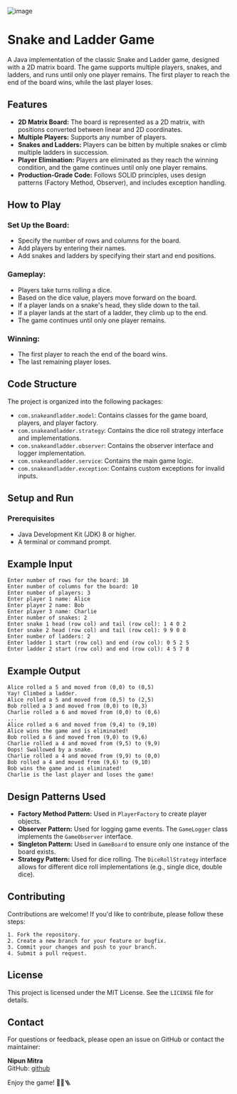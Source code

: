 ![image](https://github.com/user-attachments/assets/67de1adb-0ec6-4a48-8aac-c22987a03386)

# Snake and Ladder Game

A Java implementation of the classic Snake and Ladder game, designed with a 2D matrix board. The game supports multiple players, snakes, and ladders, and runs until only one player remains. The first player to reach the end of the board wins, while the last player loses.

## Features

- **2D Matrix Board:** The board is represented as a 2D matrix, with positions converted between linear and 2D coordinates.
- **Multiple Players:** Supports any number of players.
- **Snakes and Ladders:** Players can be bitten by multiple snakes or climb multiple ladders in succession.
- **Player Elimination:** Players are eliminated as they reach the winning condition, and the game continues until only one player remains.
- **Production-Grade Code:** Follows SOLID principles, uses design patterns (Factory Method, Observer), and includes exception handling.

## How to Play

### Set Up the Board:
- Specify the number of rows and columns for the board.
- Add players by entering their names.
- Add snakes and ladders by specifying their start and end positions.

### Gameplay:
- Players take turns rolling a dice.
- Based on the dice value, players move forward on the board.
- If a player lands on a snake's head, they slide down to the tail.
- If a player lands at the start of a ladder, they climb up to the end.
- The game continues until only one player remains.

### Winning:
- The first player to reach the end of the board wins.
- The last remaining player loses.

## Code Structure

The project is organized into the following packages:

- `com.snakeandladder.model`: Contains classes for the game board, players, and player factory.
- `com.snakeandladder.strategy`: Contains the dice roll strategy interface and implementations.
- `com.snakeandladder.observer`: Contains the observer interface and logger implementation.
- `com.snakeandladder.service`: Contains the main game logic.
- `com.snakeandladder.exception`: Contains custom exceptions for invalid inputs.

## Setup and Run

### Prerequisites
- Java Development Kit (JDK) 8 or higher.
- A terminal or command prompt.

## Example Input
```text
Enter number of rows for the board: 10
Enter number of columns for the board: 10
Enter number of players: 3
Enter player 1 name: Alice
Enter player 2 name: Bob
Enter player 3 name: Charlie
Enter number of snakes: 2
Enter snake 1 head (row col) and tail (row col): 1 4 0 2
Enter snake 2 head (row col) and tail (row col): 9 9 0 0
Enter number of ladders: 2
Enter ladder 1 start (row col) and end (row col): 0 5 2 5
Enter ladder 2 start (row col) and end (row col): 4 5 7 8
```

## Example Output
```text
Alice rolled a 5 and moved from (0,0) to (0,5)
Yay! Climbed a ladder.
Alice rolled a 5 and moved from (0,5) to (2,5)
Bob rolled a 3 and moved from (0,0) to (0,3)
Charlie rolled a 6 and moved from (0,0) to (0,6)
...
Alice rolled a 6 and moved from (9,4) to (9,10)
Alice wins the game and is eliminated!
Bob rolled a 6 and moved from (9,0) to (9,6)
Charlie rolled a 4 and moved from (9,5) to (9,9)
Oops! Swallowed by a snake.
Charlie rolled a 4 and moved from (9,9) to (0,0)
Bob rolled a 4 and moved from (9,6) to (9,10)
Bob wins the game and is eliminated!
Charlie is the last player and loses the game!
```

## Design Patterns Used

- **Factory Method Pattern:** Used in `PlayerFactory` to create player objects.
- **Observer Pattern:** Used for logging game events. The `GameLogger` class implements the `GameObserver` interface.
- **Singleton Pattern:** Used in `GameBoard` to ensure only one instance of the board exists.
- **Strategy Pattern:** Used for dice rolling. The `DiceRollStrategy` interface allows for different dice roll implementations (e.g., single dice, double dice).

## Contributing

Contributions are welcome! If you'd like to contribute, please follow these steps:

    1. Fork the repository.
    2. Create a new branch for your feature or bugfix.
    3. Commit your changes and push to your branch.
    4. Submit a pull request.

## License

This project is licensed under the MIT License. See the `LICENSE` file for details.

## Contact

For questions or feedback, please open an issue on GitHub or contact the maintainer:

**Nipun Mitra**    
GitHub: [github](https://github.com/Falcon-09)

Enjoy the game! 🎲🐍🪜
